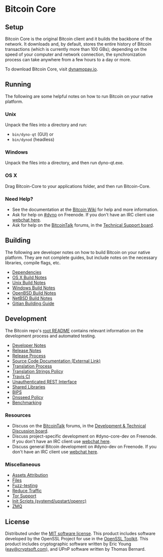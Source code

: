 Bitcoin Core
=============

Setup
---------------------
Bitcoin Core is the original Bitcoin client and it builds the backbone of the network. It downloads and, by default, stores the entire history of Bitcoin transactions (which is currently more than 100 GBs); depending on the speed of your computer and network connection, the synchronization process can take anywhere from a few hours to a day or more.

To download Bitcoin Core, visit [dynamopay.io](https://dynamopay.io/en/releases/).

Running
---------------------
The following are some helpful notes on how to run Bitcoin on your native platform.

### Unix

Unpack the files into a directory and run:

- `bin/dyno-qt` (GUI) or
- `bin/dynod` (headless)

### Windows

Unpack the files into a directory, and then run dyno-qt.exe.

### OS X

Drag Bitcoin-Core to your applications folder, and then run Bitcoin-Core.

### Need Help?

* See the documentation at the [Bitcoin Wiki](https://en.dyno.it/wiki/Main_Page)
for help and more information.
* Ask for help on [#dyno](http://webchat.freenode.net?channels=dyno) on Freenode. If you don't have an IRC client use [webchat here](http://webchat.freenode.net?channels=dyno).
* Ask for help on the [BitcoinTalk](https://dynotalk.org/) forums, in the [Technical Support board](https://dynotalk.org/index.php?board=4.0).

Building
---------------------
The following are developer notes on how to build Bitcoin on your native platform. They are not complete guides, but include notes on the necessary libraries, compile flags, etc.

- [Dependencies](dependencies.md)
- [OS X Build Notes](build-osx.md)
- [Unix Build Notes](build-unix.md)
- [Windows Build Notes](build-windows.md)
- [OpenBSD Build Notes](build-openbsd.md)
- [NetBSD Build Notes](build-netbsd.md)
- [Gitian Building Guide](gitian-building.md)

Development
---------------------
The Bitcoin repo's [root README](/README.md) contains relevant information on the development process and automated testing.

- [Developer Notes](developer-notes.md)
- [Release Notes](release-notes.md)
- [Release Process](release-process.md)
- [Source Code Documentation (External Link)](https://dev.visucore.com/dyno/doxygen/)
- [Translation Process](translation_process.md)
- [Translation Strings Policy](translation_strings_policy.md)
- [Travis CI](travis-ci.md)
- [Unauthenticated REST Interface](REST-interface.md)
- [Shared Libraries](shared-libraries.md)
- [BIPS](bips.md)
- [Dnsseed Policy](dnsseed-policy.md)
- [Benchmarking](benchmarking.md)

### Resources
* Discuss on the [BitcoinTalk](https://dynotalk.org/) forums, in the [Development & Technical Discussion board](https://dynotalk.org/index.php?board=6.0).
* Discuss project-specific development on #dyno-core-dev on Freenode. If you don't have an IRC client use [webchat here](http://webchat.freenode.net/?channels=dyno-core-dev).
* Discuss general Bitcoin development on #dyno-dev on Freenode. If you don't have an IRC client use [webchat here](http://webchat.freenode.net/?channels=dyno-dev).

### Miscellaneous
- [Assets Attribution](assets-attribution.md)
- [Files](files.md)
- [Fuzz-testing](fuzzing.md)
- [Reduce Traffic](reduce-traffic.md)
- [Tor Support](tor.md)
- [Init Scripts (systemd/upstart/openrc)](init.md)
- [ZMQ](zmq.md)

License
---------------------
Distributed under the [MIT software license](/COPYING).
This product includes software developed by the OpenSSL Project for use in the [OpenSSL Toolkit](https://www.openssl.org/). This product includes
cryptographic software written by Eric Young ([eay@cryptsoft.com](mailto:eay@cryptsoft.com)), and UPnP software written by Thomas Bernard.
